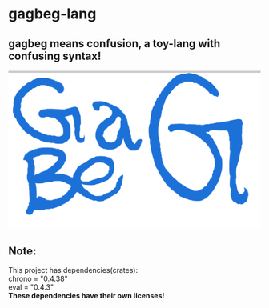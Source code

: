 # gagbeg-lang

## gagbeg means confusion, a toy-lang with confusing syntax!

![logo](gagbeg-logo.png)

## Note:

This project has dependencies(crates): \
chrono = "0.4.38" \
eval = "0.4.3" \
**These dependencies have their own licenses!**

